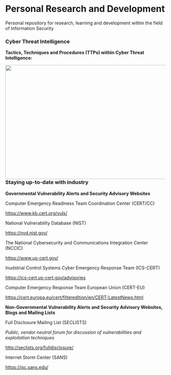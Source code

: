 # Personal Research and Development
Personal repository for research, learning and development within the field of Information Security

### Cyber Threat Intelligence
**Tactics, Techniques and Procedures (TTPs) within Cyber Threat Intelligence:**
<p align="center">
<img src="https://image.slidesharecdn.com/defcon30-170801154000/95/ms-just-gave-the-blue-team-tactical-nukes-and-how-red-teams-need-to-adapt-defcon-25-6-638.jpg?cb=1501605155" width="638" height="359" align="left"></img>
</p>

### Staying up-to-date with industry

**Governmental Vulnerability Alerts and Security Advisory Websites**

Computer Emergency Readiness Team Coordination Center (CERT/CC)

https://www.kb.cert.org/vuls/

National Vulnerability Database (NIST)

https://nvd.nist.gov/

The National Cybersecurity and Communications Integration Center (NCCIC)

https://www.us-cert.gov/

Inudstrial Control Systems Cyber Emergency Response Team (ICS-CERT)

https://ics-cert.us-cert.gov/advisories

Computer Emergency Response Team European Union (CERT-EU)

https://cert.europa.eu/cert/filteredition/en/CERT-LatestNews.html

**Non-Governmental Vulnerability Alerts and Security Advisory Websites, Blogs and Mailing Lists**

Full Disclosure Mailing List (SECLISTS) 

*Public, vendor neutral forum for discussion of vulnerabilities and exploitation techniques*

http://seclists.org/fulldisclosure/

Internet Storm Center (SANS)

https://isc.sans.edu/

